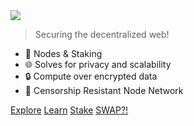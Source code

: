 <img src="_media/logo-blk.png" class="center">

> Securing the decentralized web!

- 🚀 Nodes & Staking
- 🌐 Solves for privacy and scalability
- 🔒 Compute over encrypted data
- 📶 Censorship Resistant Node Network

<div class="buttons">
  <a href="https://www.puzzle.report/secret/chains/secret-1"><span>Explore</span></a>
  <a href="#/readme"><span>Learn</span></a>
  <a href="#/stake"><span>Stake</span></a>
  <a href="#/swap"><span>SWAP?!</span></a>
</div>
